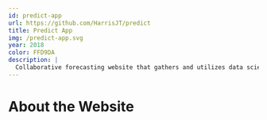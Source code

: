 ```yaml
---
id: predict-app
url: https://github.com/HarrisJT/predict
title: Predict App
img: /predict-app.svg
year: 2018
color: FFD9DA
description: |
  Collaborative forecasting website that gathers and utilizes data science techniques to optimize predictions over time.
---
```


About the Website
============
